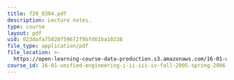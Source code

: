 ```yaml
---
title: f20_0304.pdf
description: Lecture notes.
type: course
layout: pdf
uid: 023dafa75028f59672f9bfd61ba10238
file_type: application/pdf
file_location: >-
  https://open-learning-course-data-production.s3.amazonaws.com/16-01-unified-engineering-i-ii-iii-iv-fall-2005-spring-2006/023dafa75028f59672f9bfd61ba10238_f20_0304.pdf
course_id: 16-01-unified-engineering-i-ii-iii-iv-fall-2005-spring-2006
---
```

